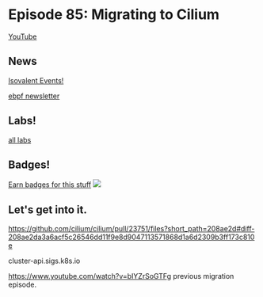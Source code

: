 # Episode 85: Migrating to Cilium

[YouTube](https://youtu.be/-ypU-W-Sdhk)

## News

[Isovalent Events!](https://isovalent.com/events/)

[ebpf newsletter](https://cilium.io/newsletter/)

## Labs!
[all labs](https://isovalent.com/resource-library/labs/)

## Badges!

[Earn badges for this stuff](https://www.credly.com/badges/faa4ab2d-99b0-4e89-a134-d1a48d4c4f90/linked_in?t=rnvalx)
![](https://i.imgur.com/keCT3nO.png)

## Let's get into it. 

https://github.com/cilium/cilium/pull/23751/files?short_path=208ae2d#diff-208ae2da3a6acf5c26546dd11f9e8d9047113571868d1a6d2309b3ff173c810e

cluster-api.sigs.k8s.io

https://www.youtube.com/watch?v=bIYZrSoGTFg previous migration episode.
